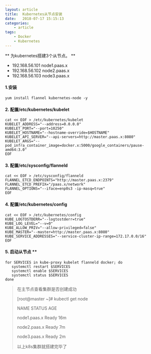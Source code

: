 ```yaml
---
layout: article
title:	Kubernetes从节点安装
date:	2018-07-17 15:15:13
categories:
    - article
tags:
    - Docker
    - Kubernetes
---
```



** 为kubernetes搭建3个从节点。 **

* 192.168.56.101 node1.paas.x
* 192.168.56.102 node2.paas.x
* 192.168.56.103 node3.paas.x


#### 1.安装

```shell
yum install flannel kubernetes-node -y
```

#### 2. 配置/etc/kubernetes/kubelet

```shell
cat << EOF > /etc/kubernetes/kubelet
KUBELET_ADDRESS="--address=0.0.0.0"
KUBELET_PORT="--port=10250"
KUBELET_HOSTNAME="--hostname-override=$HOSTNAME"
KUBELET_API_SERVER="--api-servers=http://master.paas.x:8080"
KUBELET_ARGS="--pod_infra_container_image=docker.x:5000/google_containers/pause-amd64:3.0"
EOF
```

#### 3. 配置/etc/sysconfig/flanneld

```shell
cat << EOF > /etc/sysconfig/flanneld
FLANNEL_ETCD_ENDPOINTS="http://master.paas.x:2379"
FLANNEL_ETCD_PREFIX="/paas.x/network"
FLANNEL_OPTIONS="--iface=enp0s3 -ip-masq=true"
EOF
```

#### 4. 配置/etc/kubernetes/config

```shell
cat << EOF > /etc/kubernetes/config
KUBE_LOGTOSTDERR="--logtostderr=true"
KUBE_LOG_LEVEL="--v=0"
KUBE_ALLOW_PRIV="--allow-privileged=false"
KUBE_MASTER="--master=http://master.paas.x:8080"
KUBE_SERVICE_ADDRESSES="--service-cluster-ip-range=172.17.0.0/16"
EOF
```

#### 5. 启动从节点 **

```shell
for SERVICES in kube-proxy kubelet flanneld docker; do
   systemctl restart $SERVICES
   systemctl enable $SERVICES
   systemctl status $SERVICES
done
```

> 在主节点查看集群是否创建成功
>
> [root@master ~]# kubectl get node
>
> NAME          STATUS    AGE
>
> node1.paas.x   Ready     16m
>
> node2.paas.x   Ready     7m
>
> node3.paas.x   Ready     2m
>
>以上k8s集群就搭建完毕了
